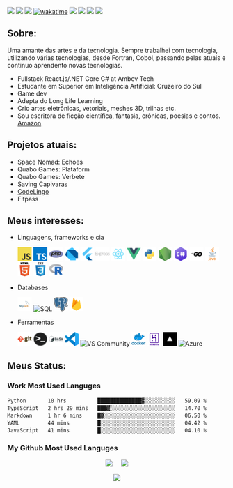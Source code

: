
[![](https://img.shields.io/badge/Translate-english-blue)](https://github.com/GiuZambot/GiuZambot/blob/main/README-ENG.md)
[![](https://img.shields.io/badge/Personal-Website-pink)](https://www.giuzambot.com/)
![](https://visitor-badge.glitch.me/badge?page_id=GiuZambot.GiuZambot)
[![wakatime](https://wakatime.com/badge/user/f4c47eff-1865-493d-9fdd-58464aed559f.svg)](https://wakatime.com/@f4c47eff-1865-493d-9fdd-58464aed559f)
[![](https://img.shields.io/badge/Links-GiuZambot-blue)](https://giuzambot.bio.link/)
[![](https://img.shields.io/badge/LinkedIn-giuzambot-blue)](https://www.linkedin.com/in/giuzambot)
[![](https://img.shields.io/badge/Twitter-GiuZambot-blue)](https://twitter.com/GiuZambot)
[![](https://img.shields.io/badge/email-contato@giuzambot.com-blue)](mailto:contato@giuzambot.com)

## Sobre:
Uma amante das artes e da tecnologia. Sempre trabalhei com tecnologia, utilizando várias tecnologias, desde Fortran, Cobol, passando pelas atuais e continuo aprendento novas tecnologias.

 * Fullstack React.js/.NET Core C# at Ambev Tech
 * Estudante em Superior em Inteligência Artificial: Cruzeiro do Sul
 * Game dev
 * Adepta do Long Life Learning
 * Crio artes eletrônicas, vetoriais, meshes 3D, trilhas etc.
 * Sou escritora de ficção científica, fantasia, crônicas, poesias e contos.  [Amazon](http://www.amazon.com.br/Giu-Zambot/e/B00H7AHQJO)

## Projetos atuais:
  * Space Nomad: Echoes
  * Quabo Games: Plataform
  * Quabo Games: Verbete
  * Saving Capivaras
  * [CodeLingo](https://www.codelingo.com.br)
  * Fitpass

## Meus interesses:
  * Linguagens, frameworks e cia
    <p float="left">
      <img title="JavaScript" height="32" src="https://raw.githubusercontent.com/github/explore/80688e429a7d4ef2fca1e82350fe8e3517d3494d/topics/javascript/javascript.png">
      <img title="typescript" height="32" src="https://raw.githubusercontent.com/github/explore/80688e429a7d4ef2fca1e82350fe8e3517d3494d/topics/typescript/typescript.png">
      <img title="PHP" height="32" src="https://raw.githubusercontent.com/github/explore/80688e429a7d4ef2fca1e82350fe8e3517d3494d/topics/php/php.png">
      <img title="Dart" height="32" src="https://raw.githubusercontent.com/github/explore/80688e429a7d4ef2fca1e82350fe8e3517d3494d/topics/dart/dart.png">   
      <img title="Flutter" height="32" src="https://raw.githubusercontent.com/github/explore/80688e429a7d4ef2fca1e82350fe8e3517d3494d/topics/flutter/flutter.png"> 
      <img title="Express" height="32" src="https://raw.githubusercontent.com/github/explore/80688e429a7d4ef2fca1e82350fe8e3517d3494d/topics/express/express.png">
      <img title="React" height="32" src="https://raw.githubusercontent.com/github/explore/80688e429a7d4ef2fca1e82350fe8e3517d3494d/topics/react/react.png">
      <img title="Vue" height="32" src="https://raw.githubusercontent.com/github/explore/80688e429a7d4ef2fca1e82350fe8e3517d3494d/topics/vue/vue.png">
      <img title="Python" height="32" src="https://raw.githubusercontent.com/github/explore/80688e429a7d4ef2fca1e82350fe8e3517d3494d/topics/python/python.png">
      <img title="Node.js" height="32" src="https://raw.githubusercontent.com/github/explore/80688e429a7d4ef2fca1e82350fe8e3517d3494d/topics/nodejs/nodejs.png">
      <img title="csharp" height="32" src="https://raw.githubusercontent.com/github/explore/80688e429a7d4ef2fca1e82350fe8e3517d3494d/topics/csharp/csharp.png">
      <img title="Go" height="32" src="https://raw.githubusercontent.com/github/explore/80688e429a7d4ef2fca1e82350fe8e3517d3494d/topics/go/go.png">
      <img title="Java" height="32" src="https://raw.githubusercontent.com/github/explore/80688e429a7d4ef2fca1e82350fe8e3517d3494d/topics/java/java.png">
      <img title="HTML" height="32" src="https://raw.githubusercontent.com/github/explore/80688e429a7d4ef2fca1e82350fe8e3517d3494d/topics/html/html.png">
      <img title="CSS" height="32" src="https://raw.githubusercontent.com/github/explore/80688e429a7d4ef2fca1e82350fe8e3517d3494d/topics/css/css.png">
      <img title="VS Code" height="32" src="https://raw.githubusercontent.com/github/explore/80688e429a7d4ef2fca1e82350fe8e3517d3494d/topics/r/r.png" />
    </p>
  * Databases
    <p float="left">
      <img title="MySQL" height="32" src="https://raw.githubusercontent.com/github/explore/80688e429a7d4ef2fca1e82350fe8e3517d3494d/topics/mysql/mysql.png">
      <img title="SQL" height="32" src="https://github.com/amido/azure-vector-icons/blob/master/renders/sql-database-sql-azure.png">
      <img title="PostgreSQL" height="32" src="https://raw.githubusercontent.com/github/explore/80688e429a7d4ef2fca1e82350fe8e3517d3494d/topics/postgresql/postgresql.png">
      <img title="Firebase" height="32" src="https://raw.githubusercontent.com/github/explore/80688e429a7d4ef2fca1e82350fe8e3517d3494d/topics/firebase/firebase.png">
    </p>
  * Ferramentas
    <p float="left">
      <img title="GIT" height="32" src="https://raw.githubusercontent.com/github/explore/80688e429a7d4ef2fca1e82350fe8e3517d3494d/topics/git/git.png">
      <img title="Terminal" height="32" src="https://raw.githubusercontent.com/github/explore/80688e429a7d4ef2fca1e82350fe8e3517d3494d/topics/terminal/terminal.png">
      <img title="Bash" height="32" src="https://raw.githubusercontent.com/github/explore/80688e429a7d4ef2fca1e82350fe8e3517d3494d/topics/bash/bash.png">
      <img title="VS Code" height="32" src="https://raw.githubusercontent.com/github/explore/80688e429a7d4ef2fca1e82350fe8e3517d3494d/topics/visual-studio-code/visual-studio-code.png" />
      <img title="VS Community" height="32" src="https://github.com/amido/azure-vector-icons/raw/master/renders/visual-studio-online.png" />
      <img title="Docker" height="32" src="https://raw.githubusercontent.com/github/explore/80688e429a7d4ef2fca1e82350fe8e3517d3494d/topics/docker/docker.png">
      <img title="Heroku" height="32" src="https://raw.githubusercontent.com/github/explore/cb661bc288627f05a5ac4187b00495fd8048c9fa/topics/heroku/heroku.png">
      <img title="Vercel" height="32" src="https://raw.githubusercontent.com/github/explore/3c66f1237835e0b877190fbea528d0ebece7bccf/topics/vercel/vercel.png">
      <img title="Azure" height="32" src="https://github.com/amido/azure-vector-icons/raw/master/renders/microsoft-azure.png" />
    </p>

## Meus Status:  

### Work Most Used Languges

<!--START_SECTION:waka-->

```txt
Python       10 hrs          ██████████████▓░░░░░░░░░░   59.09 %
TypeScript   2 hrs 29 mins   ███▓░░░░░░░░░░░░░░░░░░░░░   14.70 %
Markdown     1 hr 6 mins     █▓░░░░░░░░░░░░░░░░░░░░░░░   06.50 %
YAML         44 mins         █░░░░░░░░░░░░░░░░░░░░░░░░   04.42 %
JavaScript   41 mins         █░░░░░░░░░░░░░░░░░░░░░░░░   04.10 %
```

<!--END_SECTION:waka-->

### My Github Most Used Languges

<p float="left" align="center">
  <img src="https://github-readme-stats.vercel.app/api/top-langs/?username=giuzambot&theme=radical&layout=compact" height="150px" />
  &nbsp; &nbsp;
  <img src="https://github-readme-stats.vercel.app/api?username=giuzambot&show_icons=true&title_color=f7418a&icon_color=BBB&text_color=BBB&bg_color=141321&include_all_commits=true" height="150px" />
</p>

<p float="left" align="center">
  <img src="https://wakatime.com/share/@GiuZambot/8fb9f87b-24d0-4ea0-a810-5c7434396ea8.svg" height="180px">
</p>
